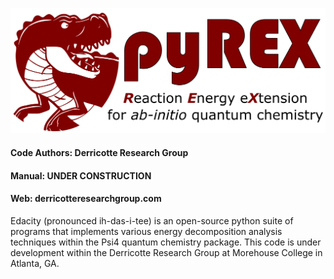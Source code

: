 ![edacity](logos/pyrex_logo.png)

#### Code Authors: Derricotte Research Group

#### Manual: UNDER CONSTRUCTION
#### Web: derricotteresearchgroup.com

Edacity (pronounced ih-das-i-tee) is an open-source python suite of programs that implements various energy decomposition analysis techniques within the Psi4 quantum chemistry package. This code is under development within the Derricotte Research Group at Morehouse College in Atlanta, GA. 
